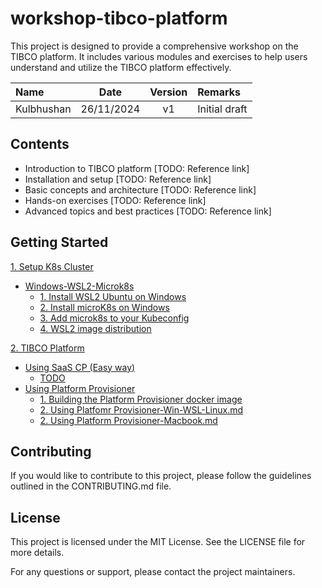 

# workshop-tibco-platform

This project is designed to provide a comprehensive workshop on the TIBCO platform. It includes various modules and exercises to help users understand and utilize the TIBCO platform effectively.

| Name | Date |   Version   | Remarks                                                   |
|:---------------------|----------|:-----------:|:--------------------------------------------------------------|
| Kulbhushan               | 26/11/2024 | v1  | Initial draft |


## Contents

- Introduction to TIBCO platform [TODO: Reference link]
- Installation and setup [TODO: Reference link]
- Basic concepts and architecture [TODO: Reference link]
- Hands-on exercises [TODO: Reference link]
- Advanced topics and best practices [TODO: Reference link]

## Getting Started

[1. Setup K8s Cluster](https://github.com/tibco-bnl/workshop-tibco-platform/tree/main/1.%20Setup%20K8s%20Cluster)
- [Windows-WSL2-Microk8s](https://github.com/tibco-bnl/workshop-tibco-platform/tree/main/1.%20Setup%20K8s%20Cluster/Windows-WSL2-Microk8s)
    - [1. Install WSL2 Ubuntu on Windows](https://github.com/tibco-bnl/workshop-tibco-platform/blob/main/1.%20Setup%20K8s%20Cluster/Windows-WSL2-Microk8s/1.%20Install%20WSL2%20Ubuntu%20on%20Windows.md)
    - [2. Install microK8s on Windows](https://github.com/tibco-bnl/workshop-tibco-platform/blob/main/1.%20Setup%20K8s%20Cluster/Windows-WSL2-Microk8s/2.%20Install%20microK8s%20on%20windows.md)
    - [3. Add microk8s to your Kubeconfig](https://github.com/tibco-bnl/workshop-tibco-platform/blob/main/1.%20Setup%20K8s%20Cluster/Windows-WSL2-Microk8s/3.%20Add%20microk8s%20to%20your%20Kubeconfig.md)
    - [4. WSL2 image distribution](1.%20Setup%20K8s%20Cluster/Windows-WSL2-Microk8s/4.%20WSL2%20image%20distribution.md)
  
[2. TIBCO Platform](https://github.com/tibco-bnl/workshop-tibco-platform/tree/main/2.%20TIBCO-Platform/Using-Platform-Provisioner)
- [Using SaaS CP (Easy way)]()
    - [TODO]()
- [Using Platform Provisioner](https://github.com/tibco-bnl/workshop-tibco-platform/tree/main/2.%20TIBCO-Platform/Using-Platform-Provisioner)
    - [1. Building the Platform Provisioner docker image](https://github.com/tibco-bnl/workshop-tibco-platform/blob/main/2.%20TIBCO-Platform/Using-Platform-Provisioner/1.%20Build%20Platform%20provisioner%20Docker%20image.md)
    - [2. Using Platfomr Provisioner-Win-WSL-Linux.md](https://github.com/tibco-bnl/workshop-tibco-platform/blob/main/2.%20TIBCO-Platform/Using-Platform-Provisioner/2.%20Using%20Platfomr%20Provisioner-Win-WSL-Linux.md)
    - [2. Using Platform Provisioner-Macbook.md](https://github.com/tibco-bnl/workshop-tibco-platform/blob/main/2.%20TIBCO-Platform/Using-Platform-Provisioner/2.%20Using%20Platform%20Provisioner-Macbook.md)

## Contributing

If you would like to contribute to this project, please follow the guidelines outlined in the CONTRIBUTING.md file.

## License

This project is licensed under the MIT License. See the LICENSE file for more details.

For any questions or support, please contact the project maintainers.


